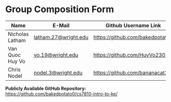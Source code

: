 # Group Composition Form

| Name  | E-Mail | Github Username Link |
| ------------- | ------------- | ------------- |
| Nicholas Latham  | latham.27@wright.edu  | https://github.com/bakedpotato0  |
| Van Quoc Huy Vo  | vo.19@wright.edu  | https://github.com/HuyVo2303 |
| Chris Nodel  | nodel.3@wright.edu  | https://github.com/bananacat22/ |

**Publicly Available GitHub Repository:** https://github.com/bakedpotato0/cs7810-intro-to-ke/
